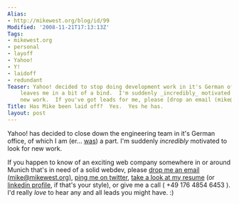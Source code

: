 ```yaml
---
Alias:
- http://mikewest.org/blog/id/99
Modified: '2008-11-21T17:13:13Z'
Tags:
- mikewest.org
- personal
- layoff
- Yahoo!
- Y!
- laidoff
- redundant
Teaser: Yahoo! decided to stop doing development work in it's German offices, which
    leaves me in a bit of a bind.  I'm suddenly _incredibly_ motivated to look for
    new work.  If you've got leads for me, please [drop an email (mike@mikewest.org)](mailto:mike@mikewest.org)
Title: Has Mike been laid off?  Yes.  Yes he has.
layout: post
---
```

Yahoo! has decided to close down the engineering team in it's German office, of which I am (er... [was][hmblo]) a part.  I'm suddenly _incredibly_ motivated to look for new work.

If you happen to know of an exciting web company somewhere in or around Munich that's in need of a solid webdev, please [drop me an email (mike@mikewest.org)][mail], [ping me on twitter][tweet], [take a look at my resume][resume] (or [linkedin profile][li], if that's your style), or give me a call ( +49 176 4854 6453 ).  I'd really _love_ to hear any and all leads you might have.  :)


[mail]:     mailto:mike@mikewest.org
[tweet]:    http://twitter.com/mikewest
[resume]:   /resume
[hmblo]:    http://hasmikebeenlaidoff.info/
[li]:       http://www.linkedin.com/in/mikewestorg
